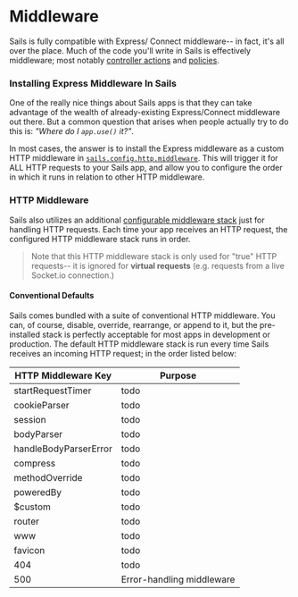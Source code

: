 # Middleware

Sails is fully compatible with Express/ Connect middleware-- in fact, it's all over the place.  Much of the code you'll write in Sails is effectively middleware; most notably [controller actions]() and [policies]().


### Installing Express Middleware In Sails

One of the really nice things about Sails apps is that they can take advantage of the wealth of already-existing Express/Connect middleware out there.  But a common question that arises when people actually try to do this is: _"Where do I `app.use()` it?"_.

In most cases, the answer is to install the Express middleware as a custom HTTP middleware in [`sails.config.http.middleware`]().  This will trigger it for ALL HTTP requests to your Sails app, and allow you to configure the order in which it runs in relation to other HTTP middleware.


### HTTP Middleware

Sails also utilizes an additional [configurable middleware stack]() just for handling HTTP requests.  Each time your app receives an HTTP request, the configured HTTP middleware stack runs in order.

> Note that this HTTP middleware stack is only used for "true" HTTP requests-- it is ignored for **virtual requests** (e.g. requests from a live Socket.io connection.)



#### Conventional Defaults

Sails comes bundled with a suite of conventional HTTP middleware.  You can, of course, disable, override, rearrange, or append to it, but the pre-installed stack is perfectly acceptable for most apps in development or production.  The default HTTP middleware stack is run every time Sails receives an incoming HTTP request; in the order listed below:


 HTTP Middleware Key       | Purpose
 ------------------------- | ------------
 startRequestTimer         | todo
 cookieParser              | todo
 session                   | todo
 bodyParser                | todo
 handleBodyParserError     | todo
 compress                  | todo
 methodOverride            | todo
 poweredBy                 | todo
 $custom                   | todo
 router                    | todo
 www                       | todo
 favicon                   | todo
 404                       | todo
 500                       | Error-handling middleware <!-- todo: expand this -->




<!--

  TODO:

### Advanced Express Middleware In Sails

You can actually do this in a few different ways, depending on your needs.



Generally, the following best-practices apply:

If you want a middleware function 
 
+ If you want a piece of middleware to run only when your app's explicit or blueprint routes are matched, you should include it as a policy.
+ this will run passport for all incoming http requests, including images, css, etc.

If you want a middleware function to run for all you should include it at the top of your `config/routes.js` as a wildcard route.  for your controller (both HTTP and virtual) requests
-->





<docmeta name="uniqueID" value="middleware198259">
<docmeta name="displayName" value="Middleware">
